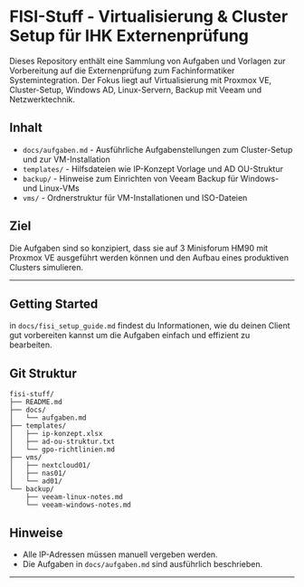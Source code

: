# FISI-Stuff - Virtualisierung & Cluster Setup für IHK Externenprüfung

Dieses Repository enthält eine Sammlung von Aufgaben und Vorlagen zur Vorbereitung auf die Externenprüfung zum Fachinformatiker Systemintegration. 
Der Fokus liegt auf Virtualisierung mit Proxmox VE, Cluster-Setup, Windows AD, Linux-Servern, Backup mit Veeam und Netzwerktechnik.

## Inhalt

- `docs/aufgaben.md` - Ausführliche Aufgabenstellungen zum Cluster-Setup und zur VM-Installation
- `templates/` - Hilfsdateien wie IP-Konzept Vorlage und AD OU-Struktur
- `backup/` - Hinweise zum Einrichten von Veeam Backup für Windows- und Linux-VMs
- `vms/` - Ordnerstruktur für VM-Installationen und ISO-Dateien

## Ziel

Die Aufgaben sind so konzipiert, dass sie auf 3 Minisforum HM90 mit Proxmox VE ausgeführt werden können und den Aufbau eines produktiven Clusters simulieren.

---

## Getting Started

in `docs/fisi_setup_guide.md` findest du Informationen, wie du deinen Client gut vorbereiten kannst um die Aufgaben einfach und effizient zu bearbeiten.

## Git Struktur

```
fisi-stuff/
├── README.md
├── docs/
│   └── aufgaben.md
├── templates/
│   ├── ip-konzept.xlsx
│   ├── ad-ou-struktur.txt
│   └── gpo-richtlinien.md
├── vms/        
│   ├── nextcloud01/  
│   ├── nas01/        
│   └── ad01/         
└── backup/
    ├── veeam-linux-notes.md
    └── veeam-windows-notes.md
```

## Hinweise

- Alle IP-Adressen müssen manuell vergeben werden.
- Die Aufgaben in `docs/aufgaben.md` sind ausführlich beschrieben.

---

